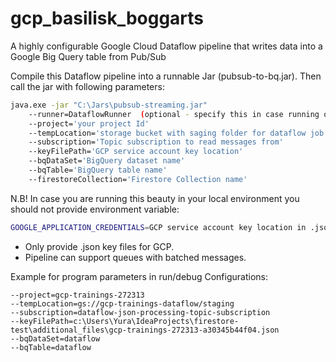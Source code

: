 # gcp_basilisk_boggarts
A highly configurable Google Cloud Dataflow pipeline that writes data into a Google Big Query table from Pub/Sub

Compile this Dataflow pipeline into a runnable Jar (pubsub-to-bq.jar). Then call the jar with following parameters:

```bash
java.exe -jar "C:\Jars\pubsub-streaming.jar" 
    --runner=DataflowRunner  (optional - specify this in case running on GCP)
    --project='your project Id'
    --tempLocation='storage bucket with saging folder for dataflow job'
    --subscription='Topic subscription to read messages from'
    --keyFilePath='GCP service account key location'
    --bqDataSet='BigQuery dataset name'
    --bqTable='BigQuery table name'
    --firestoreCollection='Firestore Collection name'
```
N.B! In case you are running this beauty in your local environment you should not provide environment variable: 
```bash
GOOGLE_APPLICATION_CREDENTIALS=GCP service account key location in .json format
```

- Only provide .json key files for GCP.
- Pipeline can support queues with batched messages.

Example for program parameters in run/debug Configurations:
```
--project=gcp-trainings-272313
--tempLocation=gs://gcp-trainings-dataflow/staging
--subscription=dataflow-json-processing-topic-subscription
--keyFilePath=c:\Users\Yura\IdeaProjects\firestore-test\additional_files\gcp-trainings-272313-a30345b44f04.json
--bqDataSet=dataflow
--bqTable=dataflow
```